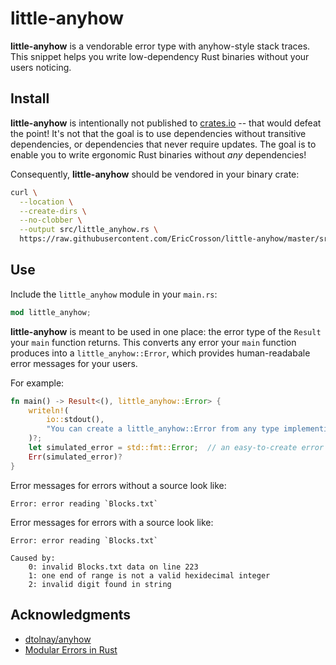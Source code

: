 # little-anyhow

**little-anyhow** is a vendorable error type with anyhow-style stack traces.
This snippet helps you write low-dependency Rust binaries without your users noticing.

## Install

**little-anyhow** is intentionally not published to [crates.io] -- that would defeat the point!
It's not that the goal is to use dependencies without transitive dependencies, or dependencies that never require updates.
The goal is to enable you to write ergonomic Rust binaries without _any_ dependencies!

Consequently, **little-anyhow** should be vendored in your binary crate:

```sh
curl \
  --location \
  --create-dirs \
  --no-clobber \
  --output src/little_anyhow.rs \
  https://raw.githubusercontent.com/EricCrosson/little-anyhow/master/src/lib.rs
```

[crates.io]: https://crates.io

## Use

Include the `little_anyhow` module in your `main.rs`:

```rust
mod little_anyhow;
```

**little-anyhow** is meant to be used in one place: the error type of the `Result` your `main` function returns.
This converts any error your `main` function produces into a `little_anyhow::Error`, which provides human-readabale error messages for your users.

For example:

```rust
fn main() -> Result<(), little_anyhow::Error> {
    writeln!(
        io::stdout(),
        "You can create a little_anyhow::Error from any type implementing `std::error::Error`"
    )?;
    let simulated_error = std::fmt::Error;  // an easy-to-create error type
    Err(simulated_error)?
}
```

Error messages for errors without a source look like:

```
Error: error reading `Blocks.txt`
```

Error messages for errors with a source look like:

```
Error: error reading `Blocks.txt`

Caused by:
    0: invalid Blocks.txt data on line 223
    1: one end of range is not a valid hexidecimal integer
    2: invalid digit found in string
```

## Acknowledgments

- [dtolnay/anyhow](https://github.com/dtolnay/anyhow)
- [Modular Errors in Rust](https://sabrinajewson.org/blog/errors)
